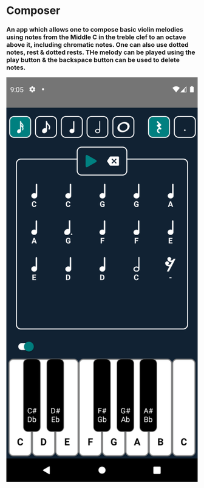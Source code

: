 # Composer
### An app which allows one to compose basic violin melodies using notes from the Middle C in the treble clef to an octave above it, including chromatic notes.  One can also use dotted notes, rest & dotted rests.  THe melody can be played using the play button & the backspace button can be used to delete notes.
<p align="center">
  <img src="Screenshots\Screenshot_1664391921.png" width="600" >
</p>
